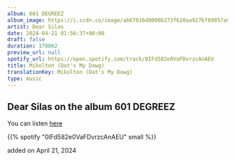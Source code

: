 ```yaml
---
album: 601 DEGREEZ
album_image: https://i.scdn.co/image/ab67616d0000b273f620aa927bf69057a00a686f
artist: Dear Silas
date: 2024-04-21 01:56:37+00:00
draft: false
duration: 178062
preview_url: null
spotify_url: https://open.spotify.com/track/0IFd582e0VaFDvrzcAnAEU
title: Mikolton (Dat's My Dawg)
translationKey: Mikolton (Dat's My Dawg)
type: music
---
```


## Dear Silas on the album 601 DEGREEZ

You can listen [here](https://open.spotify.com/track/0IFd582e0VaFDvrzcAnAEU)

{{% spotify "0IFd582e0VaFDvrzcAnAEU" small %}}

added on April 21, 2024